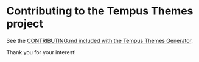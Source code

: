 # Contributing to the Tempus Themes project

See the [CONTRIBUTING.md included with the Tempus Themes Generator](https://github.com/protesilaos/tempus-themes-generator/blob/master/CONTRIBUTING.md).

Thank you for your interest!
